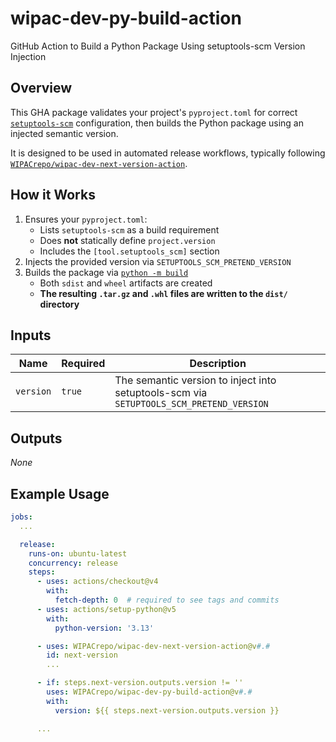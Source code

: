 # wipac-dev-py-build-action

GitHub Action to Build a Python Package Using setuptools-scm Version Injection

## Overview

This GHA package validates your project's `pyproject.toml` for correct [`setuptools-scm`](https://pypi.org/project/setuptools-scm/) configuration, then builds the Python package using an injected semantic version.

It is designed to be used in automated release workflows, typically following [`WIPACrepo/wipac-dev-next-version-action`](https://github.com/WIPACrepo/wipac-dev-next-version-action).

## How it Works

1. Ensures your `pyproject.toml`:
    - Lists `setuptools-scm` as a build requirement
    - Does **not** statically define `project.version`
    - Includes the `[tool.setuptools_scm]` section
2. Injects the provided version via `SETUPTOOLS_SCM_PRETEND_VERSION`
3. Builds the package via [`python -m build`](https://pypi.org/project/build/)
    - Both `sdist` and `wheel` artifacts are created
    - **The resulting `.tar.gz` and `.whl` files are written to the `dist/` directory**

## Inputs

| Name      | Required | Description                                                                             |
|-----------|----------|-----------------------------------------------------------------------------------------|
| `version` | `true`   | The semantic version to inject into setuptools-scm via `SETUPTOOLS_SCM_PRETEND_VERSION` |

## Outputs

_None_

## Example Usage

```yaml
jobs:
  ...

  release:
    runs-on: ubuntu-latest
    concurrency: release
    steps:
      - uses: actions/checkout@v4
        with:
          fetch-depth: 0  # required to see tags and commits
      - uses: actions/setup-python@v5
        with:
          python-version: '3.13'

      - uses: WIPACrepo/wipac-dev-next-version-action@v#.#
        id: next-version
        ...

      - if: steps.next-version.outputs.version != ''
        uses: WIPACrepo/wipac-dev-py-build-action@v#.#
        with:
          version: ${{ steps.next-version.outputs.version }}

      ...
```
